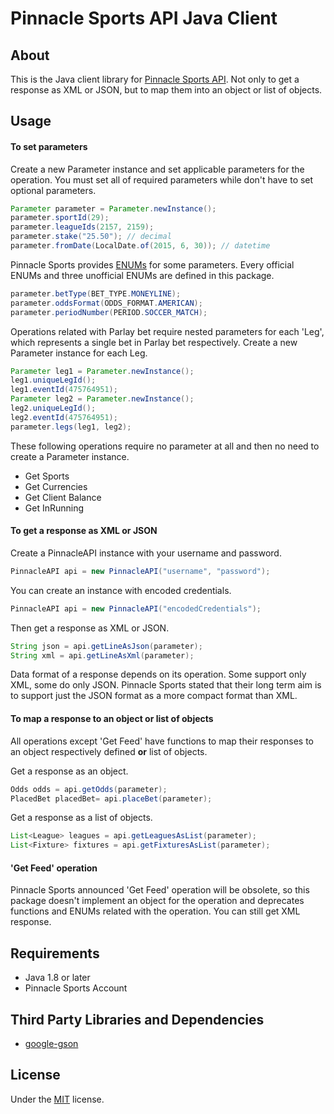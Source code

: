 # Pinnacle Sports API Java Client

## About

This is the Java client library for [Pinnacle Sports API](http://www.pinnaclesports.com/en/api/manual). Not only to get a response as XML or JSON, but to map them into an object or list of objects. 

## Usage
#### To set parameters

Create a new Parameter instance and set applicable parameters for the operation. You must set all of required parameters while don't have to set optional parameters. 
```java
Parameter parameter = Parameter.newInstance();
parameter.sportId(29);
parameter.leagueIds(2157, 2159);
parameter.stake("25.50"); // decimal
parameter.fromDate(LocalDate.of(2015, 6, 30)); // datetime
``` 

Pinnacle Sports provides [ENUMs](http://www.pinnaclesports.com/en/api/manual#Enums) for some parameters. Every official ENUMs and three unofficial ENUMs are defined in this package. 
```java
parameter.betType(BET_TYPE.MONEYLINE);
parameter.oddsFormat(ODDS_FORMAT.AMERICAN);
parameter.periodNumber(PERIOD.SOCCER_MATCH);
``` 

Operations related with Parlay bet require nested parameters for each 'Leg', which represents a single bet  in Parlay bet respectively. Create a new Parameter instance for each Leg.  
```java
Parameter leg1 = Parameter.newInstance();
leg1.uniqueLegId();
leg1.eventId(475764951);
Parameter leg2 = Parameter.newInstance();
leg2.uniqueLegId();
leg2.eventId(475764951);
parameter.legs(leg1, leg2);
```

These following operations require no parameter at all and then no need to create a Parameter instance.
- Get Sports
- Get Currencies
- Get Client Balance
- Get InRunning

#### To get a response as XML or JSON

Create a PinnacleAPI instance with your username and password. 
```java
PinnacleAPI api = new PinnacleAPI("username", "password");
```

You can create an instance with encoded credentials. 
```java
PinnacleAPI api = new PinnacleAPI("encodedCredentials");
```

Then get a response as XML or JSON.
```java
String json = api.getLineAsJson(parameter);
String xml = api.getLineAsXml(parameter);
```

Data format of a response depends on its operation. Some support only XML, some do only JSON. Pinnacle Sports stated that their long term aim is to support just the JSON format as a more compact format than XML.

#### To map a response to an object or list of objects

All operations except 'Get Feed' have functions to map their responses to an object respectively defined **or** list of objects.

Get a response as an object.
```java
Odds odds = api.getOdds(parameter);
PlacedBet placedBet= api.placeBet(parameter);
```

Get a response as a list of objects.
```java
List<League> leagues = api.getLeaguesAsList(parameter);
List<Fixture> fixtures = api.getFixturesAsList(parameter);
```

#### 'Get Feed' operation

Pinnacle Sports announced 'Get Feed' operation will be obsolete, so this package doesn't implement an object for the operation and deprecates functions and ENUMs related with the operation. You can still get XML response.

## Requirements
- Java 1.8 or later
- Pinnacle Sports Account

## Third Party Libraries and Dependencies
- [google-gson](https://code.google.com/p/google-gson/)

## License
Under the [MIT](https://raw.githubusercontent.com/b4b4r07/dotfiles/master/doc/LICENSE-MIT.txt) license. 
